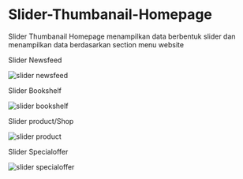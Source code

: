 # Slider-Thumbanail-Homepage
Slider Thumbanail Homepage menampilkan data berbentuk slider dan menampilkan data berdasarkan section menu website

Slider Newsfeed

![slider newsfeed](https://user-images.githubusercontent.com/35595156/151121257-fca35e49-4121-4f23-978a-ceb5cf3b6d1a.PNG)


Slider Bookshelf

![slider bookshelf](https://user-images.githubusercontent.com/35595156/151121345-f12e4cc9-de8c-48d8-8c74-8100683c3328.PNG)

Slider product/Shop

![slider product](https://user-images.githubusercontent.com/35595156/151121451-c7935c19-58a2-4caa-af5d-41c49f793fdb.PNG)


Slider Specialoffer

![slider specialoffer](https://user-images.githubusercontent.com/35595156/151121551-8a3f1380-9357-40ae-baa5-d9a563bd57ad.PNG)





